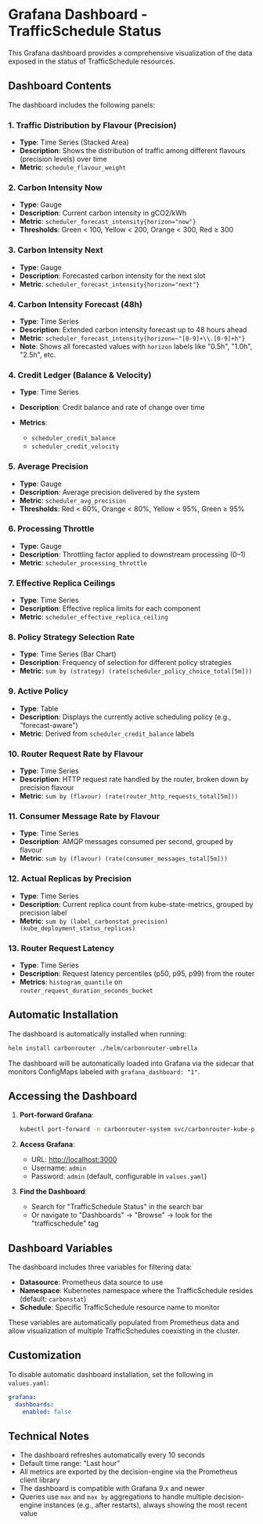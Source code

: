 # Grafana Dashboard - TrafficSchedule Status

This Grafana dashboard provides a comprehensive visualization of the data exposed in the status of TrafficSchedule resources.

## Dashboard Contents

The dashboard includes the following panels:

### 1. Traffic Distribution by Flavour (Precision)

* **Type**: Time Series (Stacked Area)
* **Description**: Shows the distribution of traffic among different flavours (precision levels) over time
* **Metric**: `schedule_flavour_weight`

### 2. Carbon Intensity Now

* **Type**: Gauge
* **Description**: Current carbon intensity in gCO2/kWh
* **Metric**: `scheduler_forecast_intensity{horizon="now"}`
* **Thresholds**: Green < 100, Yellow < 200, Orange < 300, Red ≥ 300

### 3. Carbon Intensity Next

* **Type**: Gauge
* **Description**: Forecasted carbon intensity for the next slot
* **Metric**: `scheduler_forecast_intensity{horizon="next"}`

### 4. Carbon Intensity Forecast (48h)

* **Type**: Time Series
* **Description**: Extended carbon intensity forecast up to 48 hours ahead
* **Metric**: `scheduler_forecast_intensity{horizon=~"[0-9]+\\.[0-9]+h"}`
* **Note**: Shows all forecasted values with `horizon` labels like "0.5h", "1.0h", "2.5h", etc.

### 4. Credit Ledger (Balance & Velocity)

* **Type**: Time Series
* **Description**: Credit balance and rate of change over time
* **Metrics**:

  * `scheduler_credit_balance`
  * `scheduler_credit_velocity`

### 5. Average Precision

* **Type**: Gauge
* **Description**: Average precision delivered by the system
* **Metric**: `scheduler_avg_precision`
* **Thresholds**: Red < 60%, Orange < 80%, Yellow < 95%, Green ≥ 95%

### 6. Processing Throttle

* **Type**: Gauge
* **Description**: Throttling factor applied to downstream processing (0–1)
* **Metric**: `scheduler_processing_throttle`

### 7. Effective Replica Ceilings

* **Type**: Time Series
* **Description**: Effective replica limits for each component
* **Metric**: `scheduler_effective_replica_ceiling`

### 8. Policy Strategy Selection Rate

* **Type**: Time Series (Bar Chart)
* **Description**: Frequency of selection for different policy strategies
* **Metric**: `sum by (strategy) (rate(scheduler_policy_choice_total[5m]))`

### 9. Active Policy

* **Type**: Table
* **Description**: Displays the currently active scheduling policy (e.g., "forecast-aware")
* **Metric**: Derived from `scheduler_credit_balance` labels

### 10. Router Request Rate by Flavour

* **Type**: Time Series
* **Description**: HTTP request rate handled by the router, broken down by precision flavour
* **Metric**: `sum by (flavour) (rate(router_http_requests_total[5m]))`

### 11. Consumer Message Rate by Flavour

* **Type**: Time Series
* **Description**: AMQP messages consumed per second, grouped by flavour
* **Metric**: `sum by (flavour) (rate(consumer_messages_total[5m]))`

### 12. Actual Replicas by Precision

* **Type**: Time Series
* **Description**: Current replica count from kube-state-metrics, grouped by precision label
* **Metric**: `sum by (label_carbonstat_precision) (kube_deployment_status_replicas)`

### 13. Router Request Latency

* **Type**: Time Series
* **Description**: Request latency percentiles (p50, p95, p99) from the router
* **Metrics**: `histogram_quantile` on `router_request_duration_seconds_bucket`

## Automatic Installation

The dashboard is automatically installed when running:

```bash
helm install carbonrouter ./helm/carbonrouter-umbrella
```

The dashboard will be automatically loaded into Grafana via the sidecar that monitors ConfigMaps labeled with `grafana_dashboard: "1"`.

## Accessing the Dashboard

1. **Port-forward Grafana**:

   ```bash
   kubectl port-forward -n carbonrouter-system svc/carbonrouter-kube-prometheus-sta-grafana 3000:80
   ```

2. **Access Grafana**:

   * URL: [http://localhost:3000](http://localhost:3000)
   * Username: `admin`
   * Password: `admin` (default, configurable in `values.yaml`)

3. **Find the Dashboard**:

   * Search for "TrafficSchedule Status" in the search bar
   * Or navigate to "Dashboards" → "Browse" → look for the "trafficschedule" tag

## Dashboard Variables

The dashboard includes three variables for filtering data:

* **Datasource**: Prometheus data source to use
* **Namespace**: Kubernetes namespace where the TrafficSchedule resides (default: `carbonstat`)
* **Schedule**: Specific TrafficSchedule resource name to monitor

These variables are automatically populated from Prometheus data and allow visualization of multiple TrafficSchedules coexisting in the cluster.

## Customization

To disable automatic dashboard installation, set the following in `values.yaml`:

```yaml
grafana:
  dashboards:
    enabled: false
```

## Technical Notes

* The dashboard refreshes automatically every 10 seconds
* Default time range: “Last hour”
* All metrics are exported by the decision-engine via the Prometheus client library
* The dashboard is compatible with Grafana 9.x and newer
* Queries use `max` and `max by` aggregations to handle multiple decision-engine instances (e.g., after restarts), always showing the most recent value
